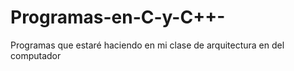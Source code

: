 # Programas-en-C-y-C++-
Programas que estaré haciendo en mi clase de arquitectura en del computador
